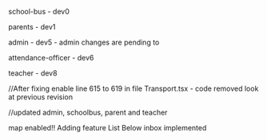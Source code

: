 school-bus - dev0

parents - dev1

admin - dev5 - admin changes are pending to 

attendance-officer - dev6

teacher - dev8


//After fixing enable line 615 to 619 in file Transport.tsx - code removed look at previous revision


//updated admin, schoolbus, parent and teacher

map enabled!!
Adding feature List Below 
inbox implemented


